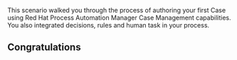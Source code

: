 This scenario walked you through the process of authoring your first Case using Red Hat Process Automation Manager Case Management capabilities.
You also integrated decisions, rules and human task in your process.

Congratulations
----------------
